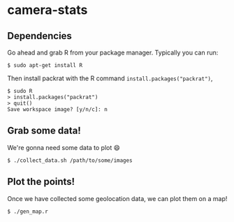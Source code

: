 camera-stats
============

Dependencies
------------
Go ahead and grab R from your package manager. Typically you can run:
```
$ sudo apt-get install R
```
Then install packrat with the R command `install.packages("packrat")`,
```
$ sudo R
> install.packages("packrat")
> quit()
Save workspace image? [y/n/c]: n
```

Grab some data!
---------------
We're gonna need some data to plot :smile:
```
$ ./collect_data.sh /path/to/some/images
```

Plot the points!
----------------
Once we have collected some geolocation data, we can plot them on a map!
```
$ ./gen_map.r
```
